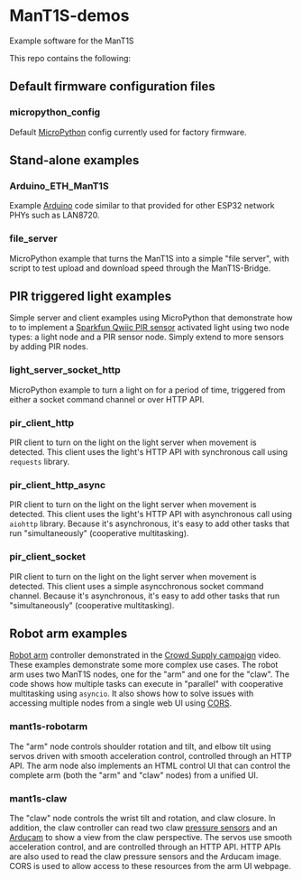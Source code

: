 # ManT1S-demos
Example software for the ManT1S

This repo contains the following:

## Default firmware configuration files

### micropython_config
Default [MicroPython](https://micropython.org/) config currently used for
factory firmware. 

## Stand-alone examples

### Arduino_ETH_ManT1S
Example [Arduino](https://www.arduino.cc/en/software/) code similar to that
provided for other ESP32 network PHYs such as LAN8720.

### file_server
MicroPython example that turns the ManT1S into a simple "file server", with
script to test upload and download speed through the ManT1S-Bridge.

## PIR triggered light examples

Simple server and client examples using MicroPython that demonstrate how to
to implement a
[Sparkfun Qwiic PIR sensor](https://www.sparkfun.com/sparkfun-qwiic-pir-170ua-ekmc4607112k.html)
activated light using two node types: a
light node and a PIR sensor node.  Simply extend to more sensors by adding
PIR nodes.

### light_server_socket_http
MicroPython example to turn a light on for a period of time, triggered from
either a socket command channel or over HTTP API.

### pir_client_http
PIR client to turn on the light on the light server when movement is detected.
This client uses the light's HTTP API with synchronous call using `requests`
library.

### pir_client_http_async
PIR client to turn on the light on the light server when movement is detected.
This client uses the light's HTTP API with asynchronous call using `aiohttp`
library.  Because it's asynchronous, it's easy to add other tasks that run
"simultaneously" (cooperative multitasking).

### pir_client_socket
PIR client to turn on the light on the light server when movement is detected.
This client uses a simple asyncchronous socket command channel.  Because it's
asynchronous, it's easy to add other tasks that run "simultaneously"
(cooperative multitasking).

## Robot arm examples

[Robot arm](https://www.amazon.com/dp/B0DYK6GG9J) controller demonstrated in
the [Crowd Supply campaign](https://www.crowdsupply.com/silicognition/mant1s)
video. These
examples demonstrate some more complex use cases.  The robot arm uses two
ManT1S nodes, one for the "arm" and one for the "claw".  The code shows
 how multiple tasks can execute in "parallel" with cooperative
multitasking using `asyncio`.  It also shows how to solve issues with
accessing multiple nodes from a single web UI using
[CORS](https://developer.mozilla.org/en-US/docs/Web/HTTP/Guides/CORS). 

### mant1s-robotarm
The "arm" node controls shoulder rotation and tilt, and elbow tilt using
servos driven with smooth acceleration control, controlled through an
HTTP API.  The arm node also implements an HTML control UI that can control
the complete arm (both the "arm" and "claw" nodes) from a unified UI.

### mant1s-claw
The "claw" node controls the wrist tilt and rotation, and claw closure.
In addition, the claw controller can read two claw
[pressure sensors](https://www.amazon.com/dp/B0BLGT1F5F) and an
[Arducam](https://www.amazon.com/dp/B0BW4L21KS) to show a view from the
claw perspective.
The servos use smooth acceleration control, and are controlled through an
HTTP API.  HTTP APIs are also used to read the claw pressure sensors and
the Arducam image.  CORS is used to allow access to these resources
from the arm UI webpage.


